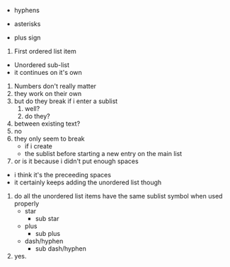 - hyphens
* asterisks
+ plus sign

1. First ordered list item
  * Unordered sub-list
  * it continues on it's own
1. Numbers don't really matter
2. they work on their own
3. but do they break if i enter a sublist
   1. well?
   2. do they?
5. between existing text?
1. no
2. they only seem to break
   + if i create
   + the sublist before starting a new entry on the main list
1. or is it because i didn't put enough spaces
  + i think it's the preceeding spaces
  + it certainly keeps adding the unordered list though
1. do all the unordered list items have the same sublist symbol when used properly
   * star
      * sub star
   + plus
      + sub plus
   - dash/hyphen
      - sub dash/hyphen
1. yes.
